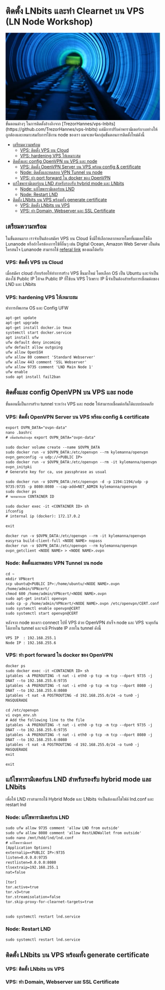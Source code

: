 
# ติดตั้ง LNbits และทำ Clearnet บน VPS (LN Node Workshop)
<img src="tunnels-shanghai.jpg" />
ขั้นตอนต่างๆ ในการติดตั้งอ้างอิงจาก [TrezorHannes/vps-lnbits](https://github.com/TrezorHannes/vps-lnbits) แต่มีการปรับค่าพารามิเตอร์บางอย่างให้ถูกต้องและเหมาะสมกับการใช้งาน node ของเรา ผมจะขอจัดกลุ่มขั้นตอนการติดตั้งใหม่ดังนี้

- [เตรียมความพร้อม](#เตรียมความพร้อม)
  - [VPS: ติดตั้ง VPS บน Cloud](#vps-ติดตั้ง-vps-บน-cloud)
  - [VPS: hardening VPS ให้เหมาะสม](#vps-hardening-vps-ให้เหมาะสม)
- [ติดตั้งและ config OpenVPN บน VPS และ node](#ติดตั้งและ-config-openvpn-บน-vps-และ-node)
  - [VPS: ติดตั้ง OpenVPN Server บน VPS พร้อม config & certificate](#vps-ติดตั้ง-openvpn-server-บน-vps-พร้อม-config--certificate)
  - [Node: ติดตั้งและทดสอบ VPN Tunnel บน node](#node-ติดตั้งและทดสอบ-vpn-tunnel-บน-node)
  - [VPS: ทำ port forward ใน docker ของ OpenVPN](#vps-ทำ-port-forward-ใน-docker-ของ-openvpn)
- [แก้ไขพารามิเตอร์บน LND สำหรับรองรับ hybrid mode และ LNbits](#แก้ไขพารามิเตอร์บน-lnd-สำหรับรองรับ-hybrid-mode-และ-lnbits)
  - [Node: แก้ไขพารามิเตอร์บน LND](#node-แก้ไขพารามิเตอร์บน-lnd)
  - [Node: Restart LND](#node-restart-lnd)
- [ติดตั้ง LNbits บน VPS พร้อมทั้ง generate certificate](#ติดตั้ง-lnbits-บน-vps-พร้อมทั้ง-generate-certificate)
  - [VPS: ติดตั้ง LNbits บน VPS](#vps-ติดตั้ง-lnbits-บน-vps)
  - [VPS: ทำ Domain, Webserver และ SSL Certificate](#vps-ทำ-domain-webserver-และ-ssl-certificate)

## เตรียมความพร้อม
ในขั้นตอนแรก เราจำเป็นต้องสมัคร VPS บน Cloud ซึ่งมีให้เลือกหลากหลายโดยที่ผมเคยใช้คือ Lunanode หรือถ้าใครต้องการใช้ที่อื่นๆ เช่น Digital Ocean, Amazon Web Server เป็นต้น ใครสนใจ Lunanode สามารถใช้ [referal link](https://www.lunanode.com/?r=21167) ของผมได้ครับ

### VPS: ติดตั้ง VPS บน Cloud
เมื่อสมัคร cloud เรียบร้อยให้ทำการสร้าง VPS ขึ้นมาใหม่ โดยเลือก OS เป็น Ubuntu และจำเป็นต้องใช้ Public IP ให้จด Public IP ที่ใช้บน VPS ไว้เพราะ IP นี้จำเป็นต้องสำหรับการเชื่อมต่อของ LND และ LNbits 

### VPS: hardening VPS ให้เหมาะสม
ทำการอัพเกรด OS และ Config UFW
~~~
apt-get update
apt-get upgrade
apt-get install docker.io tmux
systemctl start docker.service
apt install ufw
ufw default deny incoming
ufw default allow outgoing
ufw allow OpenSSH
ufw allow 80 comment 'Standard Webserver'
ufw allow 443 comment 'SSL Webserver'
ufw allow 9735 comment 'LND Main Node 1'
ufw enable
sudo apt install fail2ban
~~~

## ติดตั้งและ config OpenVPN บน VPS และ node
ขั้นตอนนี้เป็นการสร้าง tunnel ระหว่าง VPS และ node ให้สามารถเชื่อมต่อกันได้แบบปลอดภัย

### VPS: ติดตั้ง OpenVPN Server บน VPS พร้อม config & certificate
~~~
export OVPN_DATA="ovpn-data"
nano .bashrc
# เพิ่มบันทัดล่างสุด export OVPN_DATA="ovpn-data"

sudo docker volume create --name $OVPN_DATA
sudo docker run -v $OVPN_DATA:/etc/openvpn --rm kylemanna/openvpn ovpn_genconfig -u udp://<PUBLIC IP>
sudo docker run -v $OVPN_DATA:/etc/openvpn --rm -it kylemanna/openvpn ovpn_initpki
# Generate key for ca, use passphrase as usual

sudo docker run -v $OVPN_DATA:/etc/openvpn -d -p 1194:1194/udp -p 9735:9735 -p 8080:8080 --cap-add=NET_ADMIN kylemanna/openvpn
sudo docker ps
# จดหมายเลข CONTAINER ID

sudo docker exec -it <CONTAINER ID> sh
ifconfig
# internal ip (docker): 172.17.0.2

exit

docker run -v $OVPN_DATA:/etc/openvpn --rm -it kylemanna/openvpn easyrsa build-client-full <NODE NAME> nopass
docker run -v $OVPN_DATA:/etc/openvpn --rm kylemanna/openvpn ovpn_getclient <NODE NAME> > <NODE NAME>.ovpn
~~~

### Node: ติดตั้งและทดสอบ VPN Tunnel บน node
~~~
cd ~
mkdir VPNcert
scp ubuntu@<PUBLIC IP>:/home/ubuntu/<NODE NAME>.ovpn /home/admin/VPNcert/
chmod 600 /home/admin/VPNcert/<NODE NAME>.ovpn
sudo apt-get install openvpn
sudo cp -p /home/admin/VPNcert/<NODE NAME>.ovpn /etc/openvpn/CERT.conf
sudo systemctl enable openvpn@CERT
sudo systemctl start openvpn@CERT

~~~
หลังจาก node ของเรา connect ไปที่ VPS ด้วย OpenVPN สำเร็จ node และ VPS จะคุยกันได้ภายใน tunnel และจะมี Private IP ภายใน tunnel ดังนี้
~~~
VPS IP  : 192.168.255.1
Node IP : 192.168.255.6
~~~


### VPS: ทำ port forward ใน docker ของ OpenVPN
~~~
docker ps
sudo docker exec -it <CONTAINER ID> sh
iptables -A PREROUTING -t nat -i eth0 -p tcp -m tcp --dport 9735 -j DNAT --to 192.168.255.6:9735
iptables -A PREROUTING -t nat -i eth0 -p tcp -m tcp --dport 8080 -j DNAT --to 192.168.255.6:8080
iptables -t nat -A POSTROUTING -d 192.168.255.0/24 -o tun0 -j MASQUERADE

cd /etc/openvpn
vi ovpn_env.sh
# Add the following line to the file
iptables -A PREROUTING -t nat -i eth0 -p tcp -m tcp --dport 9735 -j DNAT --to 192.168.255.6:9735
iptables -A PREROUTING -t nat -i eth0 -p tcp -m tcp --dport 8080 -j DNAT --to 192.168.255.6:8080
iptables -t nat -A POSTROUTING -d 192.168.255.0/24 -o tun0 -j MASQUERADE
exit

exit
~~~

## แก้ไขพารามิเตอร์บน LND สำหรับรองรับ hybrid mode และ LNbits
เพื่อให้ LND เราสามารถใช้ Hybrid Mode และ LNbits จำเป็นต้องแก้ไขไฟล์ lnd.conf และ restart lnd

### Node: แก้ไขพารามิเตอร์บน LND
~~~
sudo ufw allow 9735 comment 'allow LND from outside'
sudo ufw allow 8080 comment 'allow RestLNDWallet from outside'
sudo nano /mnt/hdd/lnd/lnd.conf
# แก้ไขพารามิเตอร์
[Application Options]
externalip=<PUBLIC IP>:9735
listen=0.0.0.0:9735
restlisten=0.0.0.0:8080
tlsextraip=192.168.255.1
nat=false

[tor]
tor.active=true
tor.v3=true
tor.streamisolation=false
tor.skip-proxy-for-clearnet-targets=true


sudo systemctl restart lnd.service

~~~

### Node: Restart LND
~~~
sudo systemctl restart lnd.service
~~~

## ติดตั้ง LNbits บน VPS พร้อมทั้ง generate certificate


### VPS: ติดตั้ง LNbits บน VPS


### VPS: ทำ Domain, Webserver และ SSL Certificate

